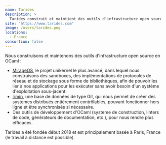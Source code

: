 ```yaml
---
name: Tarides
description: >
  Tarides construit et maintient des outils d'infrastructure open source en OCaml comme MirageOS, Irmin et des outils de développement d'OCaml
site: "https://www.tarides.com"
image: /users/tarides.png
locations:
  - France
consortium: false
---
```


Nous construisons et maintenons des outils d'infrastructure open source en OCaml :

 - [MirageOS](https://mirage.io), le projet unikernel le plus avancé, dans lequel nous construisons des sandboxes, des implémentations de protocoles de réseau et de stockage sous forme de bibliothèques, afin de pouvoir les lier à nos applications pour les exécuter sans avoir besoin d'un système d'exploitation sous-jacent.
 - [Irmin]("https://irmin.org"), une base de données de type Git, qui nous permet de créer des systèmes distribués entièrement contrôlables, pouvant fonctionner hors ligne et être synchronisés si nécessaire.
 - Des outils de développement d'OCaml (système de construction, linters de code, générateurs de documentation, etc.), pour nous rendre plus efficaces.

Tarides a été fondée début 2018 et est principalement basée à Paris, France (le travail à distance est possible).
